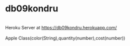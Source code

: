 # db09kondru
<br> Heroku Server at https://db09kondru.herokuapp.com/ <br>
<br> Apple Class(color(String),quantity(number),cost(number))
